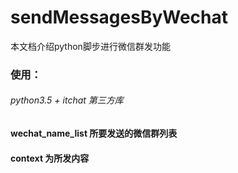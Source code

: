 # sendMessagesByWechat

本文档介绍python脚步进行微信群发功能

### 使用：
###### python3.5  +  itchat 第三方库

#### wechat_name_list 所要发送的微信群列表
#### context 为所发内容


